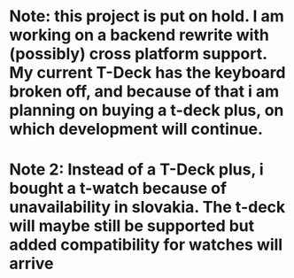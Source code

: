 # Note: this project is put on hold. I am working on a backend rewrite with (possibly) cross platform support. My current T-Deck has the keyboard broken off, and because of that i am planning on buying a t-deck plus, on which development will continue.
# Note 2: Instead of a T-Deck plus, i bought a t-watch because of unavailability in slovakia. The t-deck will maybe still be supported but added compatibility for watches will arrive
